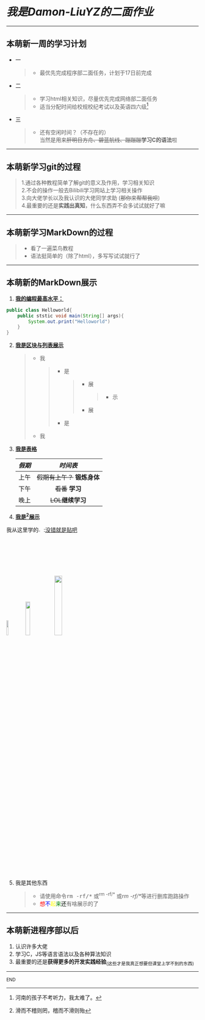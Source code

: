 ***我是Damon-LiuYZ的二面作业***
=========================
***
## 本萌新一周的学习计划
* 一
  
    >* 最优先完成程序部二面任务，计划于17日前完成
* 二
    > * 学习html相关知识，尽量优先完成网络部二面任务
    > * 适当分配时间给校规校纪考试以及英语四六级[^听力]
* 三
    > * 还有空闲时间？（不存在的）  
        当然是用来~~肝明日方舟、碧蓝航线、蹦蹦蹦~~**学习C的语法**啦
***
## 本萌新学习git的过程  
> 1.通过各种教程简单了解git的意义及作用，学习相关知识  
> 2.不会的操作一般去Bilibili学习网站上学习相关操作  
> 3.向大佬学长以及我认识的大佬同学求助 (~~那你来帮帮我呗~~)  
> 4.最重要的还是**实践出真知**，什么东西弄不会多试试就好了嘛    
***
## 本萌新学习MarkDown的过程  
> * 看了一遍菜鸟教程   
> * 语法挺简单的（除了html），多写写试试就行了   

***

## 本萌新的MarkDown展示

1. <u>**我的编程最高水平：**</u>

```java
public class Helloworld{
    public ststic void main(String[] args){
        System.out.print("Helloworld")
    }
}
```

2. <u>**我是区块与列表展示**</u>

   > * 我
   >
   >   > * 是
   >   >
   >   >   > * 展
   >   >   >
   >   >   >   > * 示
   >   >   >
   >   >   > * 展
   >   >
   >   > * 是
   >
   > * 我

3. <u>**我是表格**</u> 

   | *假期* |            *时间表*            |
   | :----: | :----------------------------: |
   |  上午  | ~~假期有上午？~~  **锻炼身体** |
   |  下午  |       ~~看番~~ **学习**        |
   |  晚上  |      ~~LOL~~**继续学习**       |

4. <u>**我是[^图片与链接]展示**</u>

​       我从这里学的<img src ="https://ss3.bdstatic.com/70cFv8Sh_Q1YnxGkpoWK1HF6hhy/it/u=2068034269,2868637452&fm=26&gp=0.jpg" width =2.7%>:[没错就是贴吧]([https://tieba.baidu.com](https://tieba.baidu.com/))

<img src ="https://ss3.bdstatic.com/70cFv8Sh_Q1YnxGkpoWK1HF6hhy/it/u=2068034269,2868637452&fm=26&gp=0.jpg" width=10%><img src ="https://ss3.bdstatic.com/70cFv8Sh_Q1YnxGkpoWK1HF6hhy/it/u=2068034269,2868637452&fm=26&gp=0.jpg" width=15%><img src ="https://ss3.bdstatic.com/70cFv8Sh_Q1YnxGkpoWK1HF6hhy/it/u=2068034269,2868637452&fm=26&gp=0.jpg" width=20%>

5. 我是其他东西

   > * 请使用命令<kbd>rm -rf/\*</kbd> 或<sup>rm -rf/\*</sup> 或<i>rm -rf/\*</i>等进行删库跑路操作
   > * <font color='red'>想</font><font color='blue'>不</font><font color='yellow'>起</font><font color='green'>来</font><font color='puper'>还</font>有啥展示的了

***

## 本萌新进程序部以后

1. 认识许多大佬
2. 学习C，JS等语言语法以及各种算法知识
3. 最重要的还是**获得更多的开发实践经验**<sub>(这些才是我真正想要但课堂上学不到的东西)</sub>  

***

<sub>END</sub>





[^听力]:河南的孩子不考听力，我太难了。
[^图片与链接]:滑而不稽则罔，稽而不滑则殆